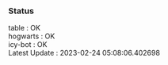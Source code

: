 ### Status


table : OK  
hogwarts : OK  
icy-bot : OK  
Latest Update : 2023-02-24 05:08:06.402698
